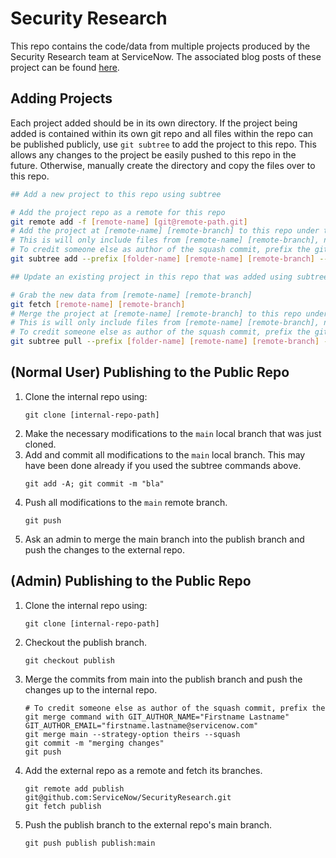# Security Research

This repo contains the code/data from multiple projects produced by the Security Research team at ServiceNow. The associated blog posts of these project can be found [here](https://securitylab.servicenow.com/research/).

## Adding Projects

Each project added should be in its own directory. If the project being added is contained within its own git repo and all files within the repo can be published publicly, use `git subtree` to add the project to this repo. This allows any changes to the project be easily pushed to this repo in the future. Otherwise, manually create the directory and copy the files over to this repo.

```bash
## Add a new project to this repo using subtree

# Add the project repo as a remote for this repo
git remote add -f [remote-name] [git@remote-path.git]
# Add the project at [remote-name] [remote-branch] to this repo under the folder [folder-name]
# This is will only include files from [remote-name] [remote-branch], no commits will be copied over
# To credit someone else as author of the squash commit, prefix the git subtree command with GIT_AUTHOR_NAME="Firstname Lastname" GIT_AUTHOR_EMAIL="firstname.lastname@servicenow.com"
git subtree add --prefix [folder-name] [remote-name] [remote-branch] --squash

## Update an existing project in this repo that was added using subtree

# Grab the new data from [remote-name] [remote-branch]
git fetch [remote-name] [remote-branch]
# Merge the project at [remote-name] [remote-branch] to this repo under the folder [folder-name]
# This is will only include files from [remote-name] [remote-branch], no commits will be copied over
# To credit someone else as author of the squash commit, prefix the git subtree command with GIT_AUTHOR_NAME="Firstname Lastname" GIT_AUTHOR_EMAIL="firstname.lastname@servicenow.com"
git subtree pull --prefix [folder-name] [remote-name] [remote-branch] --squash
```

## (Normal User) Publishing to the Public Repo

1. Clone the internal repo using: 
    ```
    git clone [internal-repo-path]
    ```
2. Make the necessary modifications to the `main` local branch that was just cloned.
3. Add and commit all modifications to the `main` local branch. This may have been done already if you used the subtree commands above.
    ```
    git add -A; git commit -m "bla"
    ```
4. Push all modifications to the `main` remote branch.
    ```
    git push
    ```
5. Ask an admin to merge the main branch into the publish branch and push the changes to the external repo.

## (Admin) Publishing to the Public Repo
1. Clone the internal repo using: 
    ```
    git clone [internal-repo-path]
    ```
2. Checkout the publish branch.
    ```
    git checkout publish
    ```
3. Merge the commits from main into the publish branch and push the changes up to the internal repo.
    ```
    # To credit someone else as author of the squash commit, prefix the git merge command with GIT_AUTHOR_NAME="Firstname Lastname" GIT_AUTHOR_EMAIL="firstname.lastname@servicenow.com"
    git merge main --strategy-option theirs --squash
    git commit -m "merging changes"
    git push
    ```
4. Add the external repo as a remote and fetch its branches.
    ```
    git remote add publish git@github.com:ServiceNow/SecurityResearch.git
    git fetch publish
    ```
5. Push the publish branch to the external repo's main branch.
    ```
    git push publish publish:main
    ```
